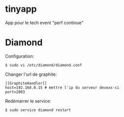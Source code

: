 tinyapp
=======

App pour le tech event "perf continue"


Diamond
=======

Configuration:

    $ sudo vi /etc/diamond/diamond.conf
    

Changer l'url de graphite:

    [[GraphiteHandler]]
    host=192.168.0.15 # mettre l'ip du serveur devoxx-ci
    port=2003
    

Redémarrer le service:

    $ sudo service diamond restart

